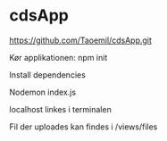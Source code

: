 # cdsApp
https://github.com/Taoemil/cdsApp.git


Kør applikationen:
npm init

Install dependencies

Nodemon index.js

localhost linkes i terminalen

Fil der uploades kan findes i /views/files